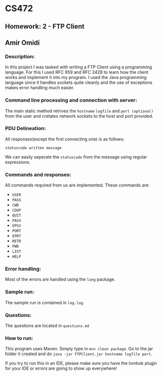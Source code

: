 # CS472
## Homework: 2 - FTP Client
## Amir Omidi

### Description:
In this project I was tasked with writing a FTP Client using a programming language. For this I used RFC 959 and RFC 2428 to learn how the client works and implement it into my program. I used the Java programming language since it handles sockets quite cleanly and the use of exceptions makes error handling much easier.

### Command line processing and connection with server:
The main static method retrives the `hostname` `logfile` and `port (optional)` from the user and cretates network sockets to the host and port provided.

### PDU Delineation:
All responses(except the first connecting one) is as follows:

`statuscode written message`

We can easily seperate the `statuscode` from the message using regular expressions.

### Commands and responses:
All commands required from us are implemented. These commands are:

- `USER`
- `PASS`
- `CWD`
- `CDUP`
- `QUIT`
- `PASV`
- `EPSV`
- `PORT`
- `EPRT`
- `RETR`
- `PWD`
- `LIST`
- `HELP`

### Error handling:
Most of the errors are handled using the `lang` package.

### Sample run:
The sample run is contained in `log.log`.

### Questions:
The questions are located in `questions.md`

### How to run:
This program uses Maven. Simply type in `mvn clean package`. Go to the jar folder it created and do `java -jar FTPClient.jar hostname logfile port`.

If you try to run this in an IDE, please make sure you have the lombok plugin for your IDE or errors are going to show up everywhere!